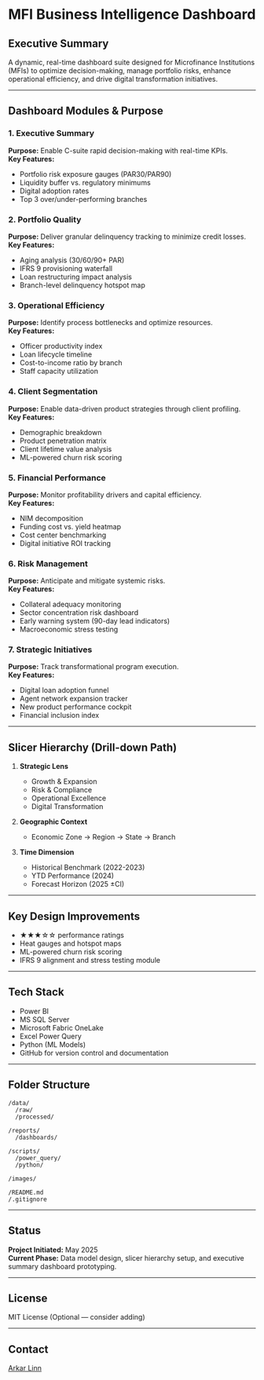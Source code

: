 
# MFI Business Intelligence Dashboard

## Executive Summary
A dynamic, real-time dashboard suite designed for Microfinance Institutions (MFIs) to optimize decision-making, manage portfolio risks, enhance operational efficiency, and drive digital transformation initiatives.

---

## Dashboard Modules & Purpose

### 1. Executive Summary
**Purpose:** Enable C-suite rapid decision-making with real-time KPIs.  
**Key Features:**
- Portfolio risk exposure gauges (PAR30/PAR90)
- Liquidity buffer vs. regulatory minimums
- Digital adoption rates
- Top 3 over/under-performing branches

### 2. Portfolio Quality
**Purpose:** Deliver granular delinquency tracking to minimize credit losses.  
**Key Features:**
- Aging analysis (30/60/90+ PAR)
- IFRS 9 provisioning waterfall
- Loan restructuring impact analysis
- Branch-level delinquency hotspot map

### 3. Operational Efficiency
**Purpose:** Identify process bottlenecks and optimize resources.  
**Key Features:**
- Officer productivity index
- Loan lifecycle timeline
- Cost-to-income ratio by branch
- Staff capacity utilization

### 4. Client Segmentation
**Purpose:** Enable data-driven product strategies through client profiling.  
**Key Features:**
- Demographic breakdown
- Product penetration matrix
- Client lifetime value analysis
- ML-powered churn risk scoring

### 5. Financial Performance
**Purpose:** Monitor profitability drivers and capital efficiency.  
**Key Features:**
- NIM decomposition
- Funding cost vs. yield heatmap
- Cost center benchmarking
- Digital initiative ROI tracking

### 6. Risk Management
**Purpose:** Anticipate and mitigate systemic risks.  
**Key Features:**
- Collateral adequacy monitoring
- Sector concentration risk dashboard
- Early warning system (90-day lead indicators)
- Macroeconomic stress testing

### 7. Strategic Initiatives
**Purpose:** Track transformational program execution.  
**Key Features:**
- Digital loan adoption funnel
- Agent network expansion tracker
- New product performance cockpit
- Financial inclusion index

---

## Slicer Hierarchy (Drill-down Path)

1. **Strategic Lens**
   - Growth & Expansion
   - Risk & Compliance
   - Operational Excellence
   - Digital Transformation

2. **Geographic Context**
   - Economic Zone → Region → State → Branch

3. **Time Dimension**
   - Historical Benchmark (2022-2023)
   - YTD Performance (2024)
   - Forecast Horizon (2025 ±CI)

---

## Key Design Improvements
- ★★★☆☆ performance ratings
- Heat gauges and hotspot maps
- ML-powered churn risk scoring
- IFRS 9 alignment and stress testing module

---

## Tech Stack
- Power BI
- MS SQL Server
- Microsoft Fabric OneLake
- Excel Power Query
- Python (ML Models)
- GitHub for version control and documentation

---

## Folder Structure

```
/data/
  /raw/
  /processed/
  
/reports/
  /dashboards/

/scripts/
  /power_query/
  /python/

/images/

/README.md
/.gitignore
```

---

## Status
**Project Initiated:** May 2025  
**Current Phase:** Data model design, slicer hierarchy setup, and executive summary dashboard prototyping.

---

## License
MIT License (Optional — consider adding)

---

## Contact
[Arkar Linn](https://github.com/arkarpro)
